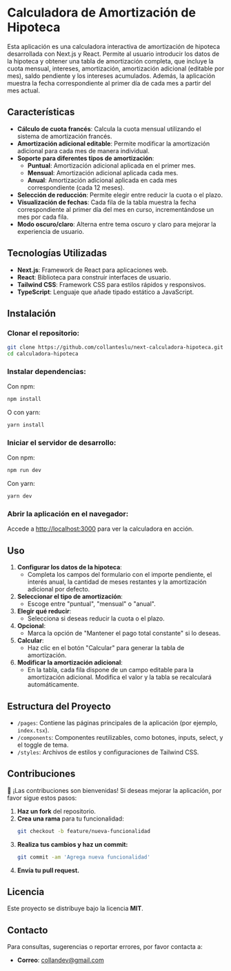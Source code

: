 # Calculadora de Amortización de Hipoteca

Esta aplicación es una calculadora interactiva de amortización de hipoteca desarrollada con Next.js y React. Permite al usuario introducir los datos de la hipoteca y obtener una tabla de amortización completa, que incluye la cuota mensual, intereses, amortización, amortización adicional (editable por mes), saldo pendiente y los intereses acumulados. Además, la aplicación muestra la fecha correspondiente al primer día de cada mes a partir del mes actual.

## Características

- **Cálculo de cuota francés**: Calcula la cuota mensual utilizando el sistema de amortización francés.
- **Amortización adicional editable**: Permite modificar la amortización adicional para cada mes de manera individual.
- **Soporte para diferentes tipos de amortización**:
  - **Puntual**: Amortización adicional aplicada en el primer mes.
  - **Mensual**: Amortización adicional aplicada cada mes.
  - **Anual**: Amortización adicional aplicada en cada mes correspondiente (cada 12 meses).
- **Selección de reducción**: Permite elegir entre reducir la cuota o el plazo.
- **Visualización de fechas**: Cada fila de la tabla muestra la fecha correspondiente al primer día del mes en curso, incrementándose un mes por cada fila.
- **Modo oscuro/claro**: Alterna entre tema oscuro y claro para mejorar la experiencia de usuario.

## Tecnologías Utilizadas

- **Next.js**: Framework de React para aplicaciones web.
- **React**: Biblioteca para construir interfaces de usuario.
- **Tailwind CSS**: Framework CSS para estilos rápidos y responsivos.
- **TypeScript**: Lenguaje que añade tipado estático a JavaScript.

## Instalación

### Clonar el repositorio:
```sh
git clone https://github.com/collanteslu/next-calculadora-hipoteca.git
cd calculadora-hipoteca
```

### Instalar dependencias:
Con npm:
```sh
npm install
```
O con yarn:
```sh
yarn install
```

### Iniciar el servidor de desarrollo:
Con npm:
```sh
npm run dev
```
Con yarn:
```sh
yarn dev
```

### Abrir la aplicación en el navegador:
Accede a [http://localhost:3000](http://localhost:3000) para ver la calculadora en acción.

## Uso

1. **Configurar los datos de la hipoteca**:
   - Completa los campos del formulario con el importe pendiente, el interés anual, la cantidad de meses restantes y la amortización adicional por defecto.
2. **Seleccionar el tipo de amortización**:
   - Escoge entre "puntual", "mensual" o "anual".
3. **Elegir qué reducir**:
   - Selecciona si deseas reducir la cuota o el plazo.
4. **Opcional**:
   - Marca la opción de "Mantener el pago total constante" si lo deseas.
5. **Calcular**:
   - Haz clic en el botón "Calcular" para generar la tabla de amortización.
6. **Modificar la amortización adicional**:
   - En la tabla, cada fila dispone de un campo editable para la amortización adicional. Modifica el valor y la tabla se recalculará automáticamente.

## Estructura del Proyecto

- `/pages`: Contiene las páginas principales de la aplicación (por ejemplo, `index.tsx`).
- `/components`: Componentes reutilizables, como botones, inputs, select, y el toggle de tema.
- `/styles`: Archivos de estilos y configuraciones de Tailwind CSS.

## Contribuciones

🎉 ¡Las contribuciones son bienvenidas! Si deseas mejorar la aplicación, por favor sigue estos pasos:

1. **Haz un fork** del repositorio.
2. **Crea una rama** para tu funcionalidad:
   ```sh
   git checkout -b feature/nueva-funcionalidad
   ```
3. **Realiza tus cambios y haz un commit:**
   ```sh
   git commit -am 'Agrega nueva funcionalidad'
   ```
4. **Envía tu pull request.**

## Licencia

Este proyecto se distribuye bajo la licencia **MIT**.

## Contacto

Para consultas, sugerencias o reportar errores, por favor contacta a:

- **Correo**: [collandev@gmail.com](mailto:collandev@gmail.com)  

